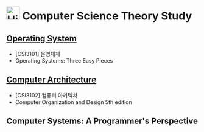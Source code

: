# <img src="https://raw.githubusercontent.com/Tarikul-Islam-Anik/Animated-Fluent-Emojis/master/Emojis/Travel%20and%20places/High%20Voltage.png" alt="High Voltage" width="35" height="35" /> Computer Science Theory Study



## [Operating System](https://github.com/ddoddii/OS-CA-Study/tree/main/Operating%20System)

- [CSI3101] 운영체제 
- Operating Systems: Three Easy Pieces

## [Computer Architecture](https://github.com/ddoddii/OS-CA-Study/tree/main/Computer%20Architecture)

- [CSI3102] 컴퓨터 아키텍쳐
- Computer Organization and Design 5th edition

## Computer Systems: A Programmer's Perspective
